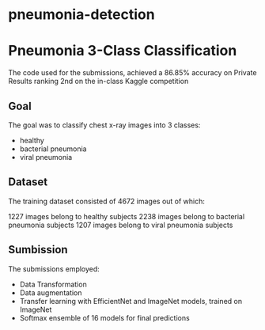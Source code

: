 # pneumonia-detection

# Pneumonia 3-Class Classification

The code used for the submissions, achieved a 86.85% accuracy on Private Results ranking 2nd on the in-class Kaggle competition

## Goal

The goal was to classify chest x-ray images into 3 classes:

- healthy
- bacterial pneumonia
- viral pneumonia

## Dataset

The training dataset consisted of 4672 images out of which:

1227 images belong to healthy subjects
2238 images belong to bacterial pneumonia subjects
1207 images belong to viral pneumonia subjects

## Sumbission

The submissions employed:

- Data Transformation
- Data augmentation
- Transfer learning with EfficientNet and ImageNet models, trained on ImageNet
- Softmax ensemble of 16 models for final predictions
